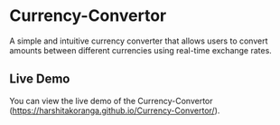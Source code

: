 # Currency-Convertor
A simple and intuitive currency converter that allows users to convert amounts between different currencies using real-time exchange rates.

## Live Demo
You can view the live demo of the Currency-Convertor (https://harshitakoranga.github.io/Currency-Convertor/).
